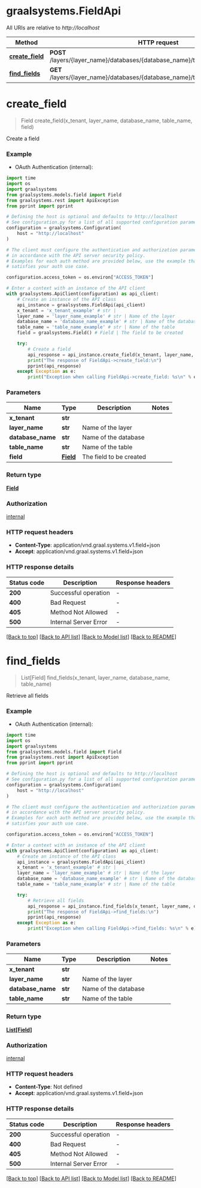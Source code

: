# graalsystems.FieldApi

All URIs are relative to *http://localhost*

Method | HTTP request | Description
------------- | ------------- | -------------
[**create_field**](FieldApi.md#create_field) | **POST** /layers/{layer_name}/databases/{database_name}/tables/{table_name}/fields | Create a field
[**find_fields**](FieldApi.md#find_fields) | **GET** /layers/{layer_name}/databases/{database_name}/tables/{table_name}/fields | Retrieve all fields


# **create_field**
> Field create_field(x_tenant, layer_name, database_name, table_name, field)

Create a field

### Example

* OAuth Authentication (internal):

```python
import time
import os
import graalsystems
from graalsystems.models.field import Field
from graalsystems.rest import ApiException
from pprint import pprint

# Defining the host is optional and defaults to http://localhost
# See configuration.py for a list of all supported configuration parameters.
configuration = graalsystems.Configuration(
    host = "http://localhost"
)

# The client must configure the authentication and authorization parameters
# in accordance with the API server security policy.
# Examples for each auth method are provided below, use the example that
# satisfies your auth use case.

configuration.access_token = os.environ["ACCESS_TOKEN"]

# Enter a context with an instance of the API client
with graalsystems.ApiClient(configuration) as api_client:
    # Create an instance of the API class
    api_instance = graalsystems.FieldApi(api_client)
    x_tenant = 'x_tenant_example' # str | 
    layer_name = 'layer_name_example' # str | Name of the layer
    database_name = 'database_name_example' # str | Name of the database
    table_name = 'table_name_example' # str | Name of the table
    field = graalsystems.Field() # Field | The field to be created

    try:
        # Create a field
        api_response = api_instance.create_field(x_tenant, layer_name, database_name, table_name, field)
        print("The response of FieldApi->create_field:\n")
        pprint(api_response)
    except Exception as e:
        print("Exception when calling FieldApi->create_field: %s\n" % e)
```



### Parameters


Name | Type | Description  | Notes
------------- | ------------- | ------------- | -------------
 **x_tenant** | **str**|  | 
 **layer_name** | **str**| Name of the layer | 
 **database_name** | **str**| Name of the database | 
 **table_name** | **str**| Name of the table | 
 **field** | [**Field**](Field.md)| The field to be created | 

### Return type

[**Field**](Field.md)

### Authorization

[internal](../README.md#internal)

### HTTP request headers

 - **Content-Type**: application/vnd.graal.systems.v1.field+json
 - **Accept**: application/vnd.graal.systems.v1.field+json

### HTTP response details

| Status code | Description | Response headers |
|-------------|-------------|------------------|
**200** | Successful operation |  -  |
**400** | Bad Request |  -  |
**405** | Method Not Allowed |  -  |
**500** | Internal Server Error |  -  |

[[Back to top]](#) [[Back to API list]](../README.md#documentation-for-api-endpoints) [[Back to Model list]](../README.md#documentation-for-models) [[Back to README]](../README.md)

# **find_fields**
> List[Field] find_fields(x_tenant, layer_name, database_name, table_name)

Retrieve all fields

### Example

* OAuth Authentication (internal):

```python
import time
import os
import graalsystems
from graalsystems.models.field import Field
from graalsystems.rest import ApiException
from pprint import pprint

# Defining the host is optional and defaults to http://localhost
# See configuration.py for a list of all supported configuration parameters.
configuration = graalsystems.Configuration(
    host = "http://localhost"
)

# The client must configure the authentication and authorization parameters
# in accordance with the API server security policy.
# Examples for each auth method are provided below, use the example that
# satisfies your auth use case.

configuration.access_token = os.environ["ACCESS_TOKEN"]

# Enter a context with an instance of the API client
with graalsystems.ApiClient(configuration) as api_client:
    # Create an instance of the API class
    api_instance = graalsystems.FieldApi(api_client)
    x_tenant = 'x_tenant_example' # str | 
    layer_name = 'layer_name_example' # str | Name of the layer
    database_name = 'database_name_example' # str | Name of the database
    table_name = 'table_name_example' # str | Name of the table

    try:
        # Retrieve all fields
        api_response = api_instance.find_fields(x_tenant, layer_name, database_name, table_name)
        print("The response of FieldApi->find_fields:\n")
        pprint(api_response)
    except Exception as e:
        print("Exception when calling FieldApi->find_fields: %s\n" % e)
```



### Parameters


Name | Type | Description  | Notes
------------- | ------------- | ------------- | -------------
 **x_tenant** | **str**|  | 
 **layer_name** | **str**| Name of the layer | 
 **database_name** | **str**| Name of the database | 
 **table_name** | **str**| Name of the table | 

### Return type

[**List[Field]**](Field.md)

### Authorization

[internal](../README.md#internal)

### HTTP request headers

 - **Content-Type**: Not defined
 - **Accept**: application/vnd.graal.systems.v1.field+json

### HTTP response details

| Status code | Description | Response headers |
|-------------|-------------|------------------|
**200** | Successful operation |  -  |
**400** | Bad Request |  -  |
**405** | Method Not Allowed |  -  |
**500** | Internal Server Error |  -  |

[[Back to top]](#) [[Back to API list]](../README.md#documentation-for-api-endpoints) [[Back to Model list]](../README.md#documentation-for-models) [[Back to README]](../README.md)

